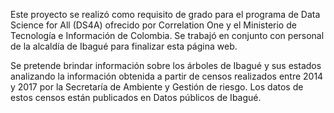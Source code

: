
Este proyecto se realizó como requisito de grado para el programa de Data Science for All (DS4A) ofrecido por Correlation One y el Ministerio de Tecnología e Información de Colombia. Se trabajó en conjunto con personal de la alcaldía de Ibagué para finalizar esta página web. 

Se pretende brindar información sobre los árboles de Ibagué y sus estados analizando la información obtenida a partir de censos realizados entre 2014 y 2017 por la Secretaría de Ambiente y Gestión de riesgo. Los datos de estos censos están publicados en Datos públicos de Ibagué.